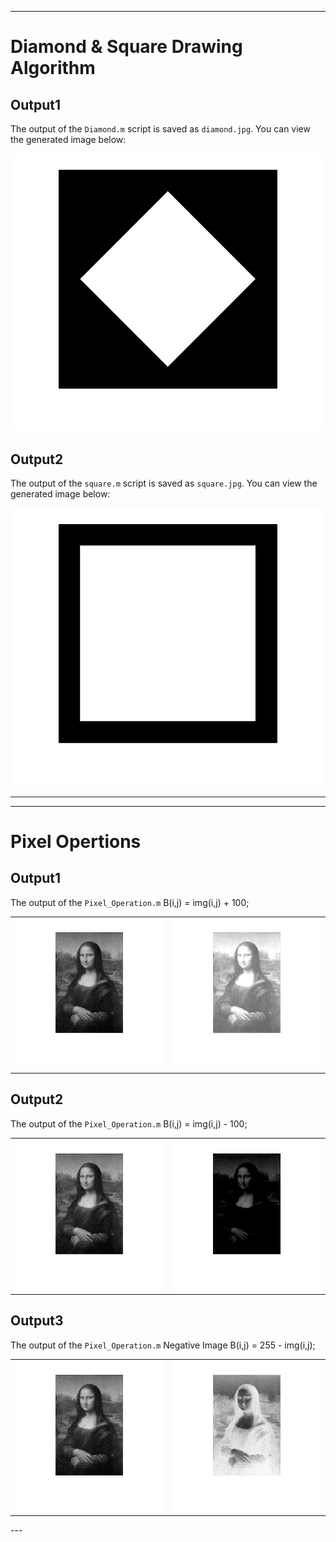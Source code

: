 
---

# Diamond & Square Drawing Algorithm

## Output1

The output of the `Diamond.m` script is saved as `diamond.jpg`. You can view the generated image below:

![Output Image](diamond.jpg)

## Output2

The output of the `square.m` script is saved as `square.jpg`. You can view the generated image below:

![Output Image](square.jpg)

---

---

# Pixel Opertions

## Output1
The output of the `Pixel_Operation.m`
B(i,j) = img(i,j) + 100;

<table>
  <tr>
    <td><img src="original.jpg" alt="Original Image" width="300"/></td>
    <td><img src="plus100.jpg" alt="Generated Image" width="300"/></td>
  </tr>
</table>

## Output2
The output of the `Pixel_Operation.m`
B(i,j) = img(i,j) - 100;

<table>
  <tr>
    <td><img src="original.jpg" alt="Original Image" width="300"/></td>
    <td><img src="minus100.jpg" alt="Generated Image" width="300"/></td>
  </tr>
</table>

## Output3
The output of the `Pixel_Operation.m`
Negative Image
B(i,j) = 255 - img(i,j);

<table>
  <tr>
    <td><img src="original.jpg" alt="Original Image" width="300"/></td>
    <td><img src="negative.jpg" alt="Generated Image" width="300"/></td>
  </tr>
</table>
---
